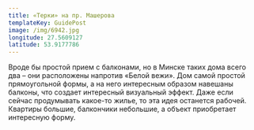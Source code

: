 ```yaml
---
title: «Терки» на пр. Машерова
templateKey: GuidePost
image: /img/6942.jpg
longitude: 27.5609127
latitude: 53.9177786
---
```

Вроде бы простой прием с балконами, но в Минске таких дома всего два – они расположены напротив «Белой вежи». Дом самой простой прямоугольной формы, а на него интересным образом навешаны балконы, что создает интересный визуальный эффект. Даже если сейчас продумывать какое-то жилье, то эта идея останется рабочей. Квартиры большие, балкончики небольшие, а объект приобретает интересную форму.
